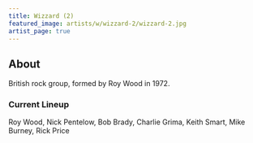 ```yaml
---
title: Wizzard (2)
featured_image: artists/w/wizzard-2/wizzard-2.jpg
artist_page: true
---
```

## About

British rock group, formed by Roy Wood in 1972. 


### Current Lineup

Roy Wood, Nick Pentelow, Bob Brady, Charlie Grima, Keith Smart, Mike Burney, Rick Price

